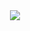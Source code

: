 <div align="center">  
<img src="https://media.graphassets.com/output=format:webp/u7rbedERVKFp7RaHa6gR">
</div>
